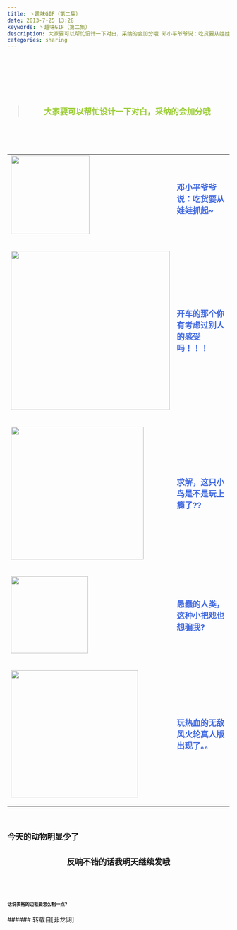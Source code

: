 ```yaml
---
title: 丶趣味GIF（第二集）
date: 2013-7-25 13:28
keywords: 丶趣味GIF（第二集）
description: 大家要可以帮忙设计一下对白，采纳的会加分哦 邓小平爷爷说：吃货要从娃娃抓起~ 开车的那个你有考虑过别人的感受吗！！！ 求解，这只小鸟是不是玩上瘾了?? 愚蠢的人类，这种小把戏也想骗我? 玩热血的无敌风火轮真人版出现了。。今天的动物明显少了反响不错的话我明天继续发哦话说表格的边框要怎么粗一点?
categories: sharing
---
```

<td class="t_f" id="postmessage_27079">

<br/>
<br/>
<strong><font size="4"><br/>
</font></strong><div align="center"><strong><font size="4"><br/>
</font></strong></div><strong><font size="4"><br/>
</font></strong><div align="center"><div class="quote"><blockquote><strong><font size="4"><font color="#9acd32">大家要可以帮忙设计一下对白，采纳的会加分哦</font></font></strong><img alt="" border="0" onclick="" onmouseover="" smilieid="98" src="static/image/smiley/qiubilong/14.gif"/></blockquote></div><br/>
<strong><font size="4"><br/>
</font></strong><br/>
<table cellspacing="0" class="t_table"><tr><td>

<img aid="9292" class="zoom" data-cf-modified-7f7791820e2edd0afa8e6a62-="" file="data/attachment/forum/201307/25/130749cyp0vzxf44khhf4d.gif" id="aimg_9292" inpost="1" onclick="" onmouseover="" src="http://www.flw.ph/data/attachment/forum/201307/25/130749cyp0vzxf44khhf4d.gif" width="178" zoomfile="data/attachment/forum/201307/25/130749cyp0vzxf44khhf4d.gif"/>


<strong><font size="4"> </font></strong></td><td><font size="4"><font color="#4169e1"><strong>邓小平爷爷说：吃货要从娃娃抓起~</strong></font></font></td></tr><tr><td>

<img aid="9293" class="zoom" data-cf-modified-7f7791820e2edd0afa8e6a62-="" file="data/attachment/forum/201307/25/130833lznl6om18p5acplq.gif" id="aimg_9293" inpost="1" onclick="" onmouseover="" src="http://www.flw.ph/data/attachment/forum/201307/25/130833lznl6om18p5acplq.gif" width="360" zoomfile="data/attachment/forum/201307/25/130833lznl6om18p5acplq.gif"/>


<strong><font size="4"><font color="#4169e1"> </font></font></strong></td><td><font size="4"><font color="#4169e1"><strong>开车的那个你有考虑过别人的感受吗！！！</strong></font></font></td></tr><tr><td>

<img aid="9294" class="zoom" data-cf-modified-7f7791820e2edd0afa8e6a62-="" file="data/attachment/forum/201307/25/130846suwypy3wipueq83e.gif" id="aimg_9294" inpost="1" onclick="" onmouseover="" src="http://www.flw.ph/data/attachment/forum/201307/25/130846suwypy3wipueq83e.gif" width="301" zoomfile="data/attachment/forum/201307/25/130846suwypy3wipueq83e.gif"/>


<strong><font size="4"><font color="#4169e1"> </font></font></strong></td><td><font size="4"><font color="#4169e1"><strong>求解，这只小鸟是不是玩上瘾了??</strong></font></font></td></tr><tr><td>

<img aid="9295" class="zoom" data-cf-modified-7f7791820e2edd0afa8e6a62-="" file="data/attachment/forum/201307/25/130909tgm899mg0z8kji80.gif" id="aimg_9295" inpost="1" onclick="" onmouseover="" src="http://www.flw.ph/data/attachment/forum/201307/25/130909tgm899mg0z8kji80.gif" width="175" zoomfile="data/attachment/forum/201307/25/130909tgm899mg0z8kji80.gif"/>


<strong><font size="4"><font color="#4169e1"> </font></font></strong></td><td><font size="4"><font color="#4169e1"><strong>愚蠢的人类，这种小把戏也想骗我?</strong></font></font></td></tr><tr><td>

<img aid="9296" class="zoom" data-cf-modified-7f7791820e2edd0afa8e6a62-="" file="data/attachment/forum/201307/25/130937o5s1a5b5955e59k2.gif" id="aimg_9296" inpost="1" onclick="" onmouseover="" src="http://www.flw.ph/data/attachment/forum/201307/25/130937o5s1a5b5955e59k2.gif" width="288" zoomfile="data/attachment/forum/201307/25/130937o5s1a5b5955e59k2.gif"/>


<strong><font size="4"><font color="#4169e1"> </font></font></strong></td><td><font size="4"><font color="#4169e1"><strong>玩热血的无敌风火轮真人版出现了。。</strong></font></font></td></tr></table></div><strong><font size="4"><strong><font size="4"><br/>
</font></strong></font><br/>
<font size="4">今天的动物明显少了</font><br/>
<br/>
<div align="center"><font size="4">反响不错的话我明天继续发哦<img alt="" border="0" onclick="" onmouseover="" smilieid="249" src="static/image/smiley/Xiongmao/24.gif"/></font></div><font size="4"><strong><font size="4"><br/>
</font></strong></font><br/>
<font size="4"><strong><font size="4"><br/>
</font></strong></font><br/>
<font size="1">话说表格的边框要怎么粗一点?</font><br/>
</strong><br/>
</td>
###### 转载自[菲龙网]